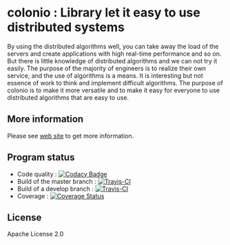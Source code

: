 # colonio : Library let it easy to use distributed systems

By using the distributed algorithms well, you can take away the load of the servers and create applications with high real-time performance and so on.
But there is little knowledge of distributed algorithms and we can not try it easily.
The purpose of the majority of engineers is to realize their own service, and the use of algorithms is a means.
It is interesting but not essence of work to think and implement difficult algorithms.
The purpose of colonio is to make it more versatile and to make it easy for everyone to use distributed algorithms that are easy to use.

## More information

Please see [web site](https://www.colonio.dev/) to get more information.

## Program status

* Code quality : [![Codacy Badge](https://api.codacy.com/project/badge/Grade/9fdd7ba69834413084cdc14cdb4eca55)](https://www.codacy.com/manual/llamerada-jp/colonio?utm_source=github.com&amp;utm_medium=referral&amp;utm_content=colonio/colonio&amp;utm_campaign=Badge_Grade)
* Build of the master branch : [![Travis-CI](https://travis-ci.org/colonio/colonio.svg?branch=master)](https://travis-ci.org/colonio/colonio/branches)
* Build of a develop branch : [![Travis-CI](https://travis-ci.org/colonio/colonio.svg?branch=develop)](https://travis-ci.org/colonio/colonio/branches)
* Coverage : [![Coverage Status](https://coveralls.io/repos/github/colonio/colonio/badge.svg?branch=master)](https://coveralls.io/github/colonio/colonio?branch=master)

## License

Apache License 2.0
